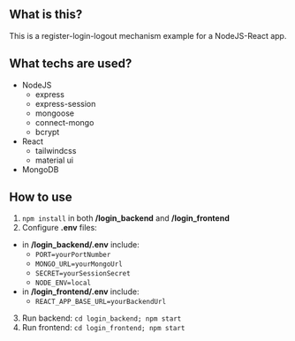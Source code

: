 ## What is this?
This is a register-login-logout mechanism example for a NodeJS-React app.

## What techs are used?
- NodeJS
  - express
  - express-session
  - mongoose
  - connect-mongo
  - bcrypt
- React
  - tailwindcss
  - material ui
- MongoDB
  
## How to use
1. `npm install` in both **/login_backend** and **/login_frontend**
2. Configure **.env** files:
  - in **/login_backend/.env** include:
    - `PORT=yourPortNumber`
    - `MONGO_URL=yourMongoUrl`
    - `SECRET=yourSessionSecret`
    - `NODE_ENV=local`
  - in **/login_frontend/.env** include:
    - `REACT_APP_BASE_URL=yourBackendUrl`
3. Run backend: `cd login_backend; npm start`
4. Run frontend: `cd login_frontend; npm start`


